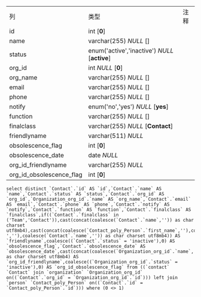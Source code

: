 |                          |                                               |      |
| :----------------------- | --------------------------------------------- | ---- |
| 列                       | 类型                                          | 注释 |
| id                       | int [**0**]                                   |      |
| name                     | varchar(255) *NULL* []                        |      |
| status                   | enum('active','inactive') *NULL* [**active**] |      |
| org_id                   | int *NULL* [**0**]                            |      |
| org_name                 | varchar(255) *NULL* []                        |      |
| email                    | varchar(255) *NULL* []                        |      |
| phone                    | varchar(255) *NULL* []                        |      |
| notify                   | enum('no','yes') *NULL* [**yes**]             |      |
| function                 | varchar(255) *NULL* []                        |      |
| finalclass               | varchar(255) *NULL* [**Contact**]             |      |
| friendlyname             | varchar(511) *NULL*                           |      |
| obsolescence_flag        | int [**0**]                                   |      |
| obsolescence_date        | date *NULL*                                   |      |
| org_id_friendlyname      | varchar(255) *NULL*                           |      |
| org_id_obsolescence_flag | int [**0**]                                   |      |

```
select distinct `Contact`.`id` AS `id`,`Contact`.`name` AS `name`,`Contact`.`status` AS `status`,`Contact`.`org_id` AS `org_id`,`Organization_org_id`.`name` AS `org_name`,`Contact`.`email` AS `email`,`Contact`.`phone` AS `phone`,`Contact`.`notify` AS `notify`,`Contact`.`function` AS `function`,`Contact`.`finalclass` AS `finalclass`,if((`Contact`.`finalclass` in ('Team','Contact')),cast(concat(coalesce(`Contact`.`name`,'')) as char charset utf8mb4),cast(concat(coalesce(`Contact_poly_Person`.`first_name`,''),coalesce(' ',''),coalesce(`Contact`.`name`,'')) as char charset utf8mb4)) AS `friendlyname`,coalesce((`Contact`.`status` = 'inactive'),0) AS `obsolescence_flag`,`Contact`.`obsolescence_date` AS `obsolescence_date`,cast(concat(coalesce(`Organization_org_id`.`name`,'')) as char charset utf8mb4) AS `org_id_friendlyname`,coalesce((`Organization_org_id`.`status` = 'inactive'),0) AS `org_id_obsolescence_flag` from ((`contact` `Contact` join `organization` `Organization_org_id` on((`Contact`.`org_id` = `Organization_org_id`.`id`))) left join `person` `Contact_poly_Person` on((`Contact`.`id` = `Contact_poly_Person`.`id`))) where (0 <> 1)
```

